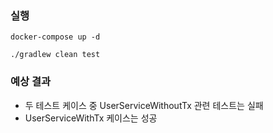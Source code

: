 ### 실행
```shell
docker-compose up -d
```
```shell
./gradlew clean test
```
### 예상 결과

- 두 테스트 케이스 중 UserServiceWithoutTx 관련 테스트는 실패
- UserServiceWithTx 케이스는 성공